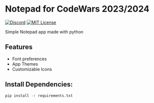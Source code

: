 # Notepad for CodeWars 2023/2024


[![Discord](https://img.shields.io/discord/959814218230693968.svg)](https://discord.gg/EdKkZxszRd)
[![MIT License](https://img.shields.io/badge/License-MIT-green.svg)](https://github.com/mitko8009/Notepad_CodeWars_2023-2024/blob/main/LICENSE)

Simple Notepad app made with python

## Features
* Font preferences
* App Themes
* Customizable Icons


## Install Dependencies:
```bat
pip install -r requirements.txt
```

